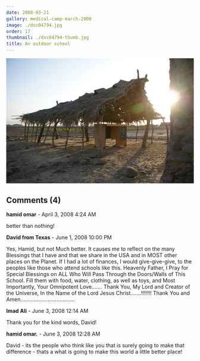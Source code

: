 ```yaml
---
date: 2008-03-21
gallery: medical-camp-march-2008
image: ./dsc04794.jpg
order: 17
thumbnail: ./dsc04794-thumb.jpg
title: An outdoor school
---
```


![An outdoor school](./dsc04794.jpg)

<div id="comments">

## Comments (4)

<div id="comment">

**hamid omar** - April  3, 2008  4:24 AM

better than nothing!

</div>

<div id="comment">

**David from Texas** - June  1, 2008 10:00 PM

Yes, Hamid, but not Much better.
It causes me to reflect on the many Blessings that I have and that we share in the USA and in MOST other places on the Planet.
If I had a lot of finances, I would give-give-give, to the peoples like those who attend schools like this.
Heavenly Father, I Pray for Special Blessings on ALL Who Will Pass Through the Doors/Walls of This School.
Fill them with food, water, clothing, as well as toys, and Most Importantly, Your Omnipotent Love.......
Thank You, My Lord and Creator of the Universe, In the Name of the Lord Jesus Christ.......!!!!!!!
Thank You and Amen....................................

</div>

<div id="comment">

**Imad Ali** - June  3, 2008 12:14 AM

Thank you for the kind words, David!

</div>

<div id="comment">

**hamid omar.** - June  3, 2008 12:28 AM

David - its the people who think like you that is surely going to make that difference - thats a
what is going to make this world a little better place!

</div>

</div>